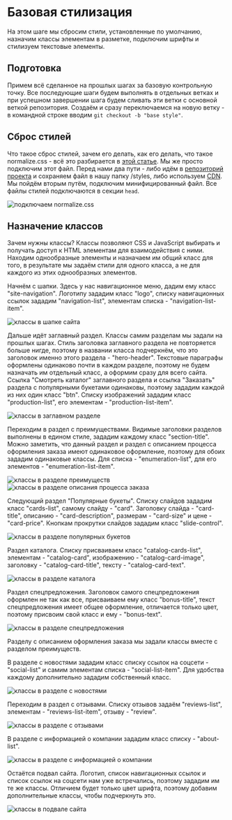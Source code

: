 # Базовая стилизация

На этом шаге мы сбросим стили, установленные по умолчанию, назначим классы элементам в разметке, подключим шрифты и стилизуем текстовые элементы.

## Подготовка

Примем всё сделанное на прошлых шагах за базовую контрольную точку. Все последующие шаги будем выполнять в отдельных ветках и при успешном завершении шага будем сливать эти ветки с основной веткой репозитория. Создаём и сразу переключаемся на новую ветку - в командной строке вводим `git checkout -b "base style"`.

## Сброс стилей

Что такое сброс стилей, зачем его делать, как его делать, что такое normalize.css - всё это разбирается в [этой статье](https://habr.com/ru/company/htmlacademy/blog/342052/). Мы же просто подключим этот файл. Перед нами два пути - либо идём в [репозиторий проекта](https://necolas.github.io/normalize.css/8.0.1/normalize.css) и сохраняем файл в нашу папку /styles, либо используем [CDN](https://cdnjs.com/libraries/normalize). Мы пойдём вторым путём, подключим минифицированный файл. Все файлы стилей подключаются в секции `head`.

![подключаем normalize.css](./../img/02-1.jpg)

## Назначение классов

Зачем нужны классы? Классы позволяют CSS и JavaScript выбирать и получать доступ к HTML элементам для взаимодействия с ними. Находим однообразные элементы и назначаем им общий класс для того, в результате мы задаём стили для одного класса, а не для каждого из этих однообразных элементов.

Начнём с шапки. Здесь у нас навигационное меню, дадим ему класс "site-navigation". Логотипу зададим класс "logo", списку навигационных ссылок зададим "navigation-list", элементам списка - "navigation-list-item".

![классы в шапке сайта](./../img/02-2.jpg)

Дальше идёт заглавный раздел. Классы самим разделам мы задали на прошлых шагах. Стиль заголовка заглавного раздела не повторяется больше нигде, поэтому в названии класса подчеркнём, что это заголовок именно этого раздела - "hero-header".
Текстовые параграфы оформлены одинаково почти в каждом разделе, поэтому не будем назначать им отдельный класс, а оформим сразу для всего сайта.
Ссылка "Смотреть каталог" заглавного раздела и ссылка "Заказать" раздела с популярными букетами одинаковы, поэтому зададим каждой из них один класс "btn".
Списку изображений зададим класс "production-list", его элементам - "production-list-item".

![классы в заглавном разделе](./../img/02-3.jpg)

Переходим в раздел с преимуществами. Видимые заголовки разделов выполнены в едином стиле, зададим каждому класс "section-title".
Можно заметить, что данный раздел и раздел с описанием процесса оформления заказа имеют одинаковое оформление, поэтому для обоих зададим одинаковые классы. Для списка - "enumeration-list", для его элементов - "enumeration-list-item".

![классы в разделе преимуществ](./../img/02-4.jpg)
![классы в разделе описания процесса заказа](./../img/02-5.jpg)

Следующий раздел "Популярные букеты". Списку слайдов зададим класс "cards-list", самому слайду - "card". Заголовку слайда - "card-title", описанию - "card-description", размерам - "card-size" и цене - "card-price".
Кнопкам прокрутки слайдов зададим класс "slide-control".

![классы в разделе популярных букетов](./../img/02-6.jpg)

Раздел каталога. Списку присваиваем класс "catalog-cards-list", элементам - "catalog-card", изображению - "catalog-card-image", заголовку - "catalog-card-title", тексту - "catalog-card-text".

![классы в разделе каталога](./../img/02-7.jpg)

Раздел спецпредложения. Заголовок самого спецпредложения оформлен не так как все, присваиваем ему класс "bonus-title", текст спецпредложения имеет общее оформление, отличается только цвет, поэтому присвоим свой класс и ему - "bonus-text".

![классы в разделе спецпредложения](./../img/02-8.jpg)

Разделу с описанием оформления заказа мы задали классы вместе с разделом преимуществ.

В разделе с новостями зададим класс списку ссылок на соцсети - "social-list" и самим элементам списка - "social-list-item". Для удобства каждому дополнительно зададим собственный класс.

![классы в разделе с новостями](./../img/02-9.jpg)

Переходим в раздел с отзывами. Списку отзывов задаём "reviews-list", элементам - "reviews-list-item", отзыву - "review".

![классы в разделе с отзывами](./../img/02-10.jpg)

В разделе с информацией о компании зададим класс списку - "about-list".

![классы в разделе с информацией о компании](./../img/02-10.jpg)

Остаётся подвал сайта. Логотип, список навигационных ссылок и список ссылок на соцсети нам уже встречались, поэтому зададим им те же классы. Отличием будет только цвет шрифта, поэтому добавим дополнительные классы, чтобы подчеркнуть это.

![классы в подвале сайта](./../img/02-11.jpg)